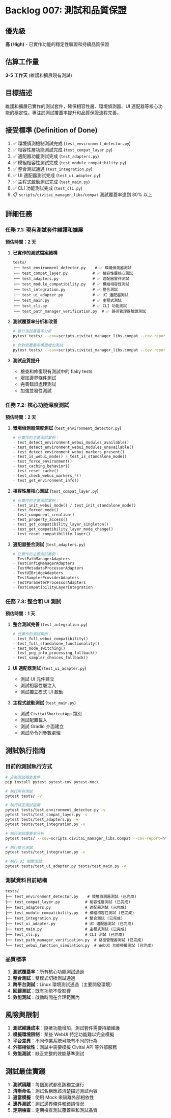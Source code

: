 # Backlog 007: 測試和品質保證

## 優先級
**高 (High)** - 已實作功能的穩定性驗證和持續品質保證

## 估算工作量
**3-5 工作天** (維護和擴展現有測試)

## 目標描述
維護和擴展已實作的測試套件，確保相容性層、環境偵測器、UI 適配器等核心功能的穩定性。專注於測試覆蓋率提升和品質保證流程完善。

## 接受標準 (Definition of Done)
1. ✅ 環境偵測機制測試完成 (`test_environment_detector.py`)
2. ✅ 相容性層功能測試完成 (`test_compat_layer.py`)
3. ✅ 適配器功能測試完成 (`test_adapters.py`)
4. ✅ 模組相容性測試完成 (`test_module_compatibility.py`)
5. ✅ 整合測試通過 (`test_integration.py`)
6. ✅ UI 適配器測試完成 (`test_ui_adapter.py`)
7. ✅ 主程式啟動測試完成 (`test_main.py`)
8. ✅ CLI 功能測試完成 (`test_cli.py`)
9. 📋 `scripts/civitai_manager_libs/compat` 測試覆蓋率達到 80% 以上

## 詳細任務

### 任務 7.1: 現有測試套件維護和擴展
**預估時間：2 天**

1. **已實作的測試檔案結構**
   ```
   tests/
   ├── test_environment_detector.py    # ✅ 環境偵測器測試
   ├── test_compat_layer.py           # ✅ 相容性層核心測試
   ├── test_adapters.py               # ✅ 適配器實作測試
   ├── test_module_compatibility.py   # ✅ 模組相容性測試
   ├── test_integration.py            # ✅ 整合測試
   ├── test_ui_adapter.py             # ✅ UI 適配器測試
   ├── test_main.py                   # ✅ 主程式測試
   ├── test_cli.py                    # ✅ CLI 功能測試
   └── test_path_manager_verification.py  # ✅ 路徑管理器驗證測試
   ```

2. **測試覆蓋率分析和改善**
   ```bash
   # 執行測試覆蓋率分析
   pytest tests/ --cov=scripts.civitai_manager_libs.compat --cov-report=html --cov-report=term
   
   # 針對低覆蓋率模組增加測試
   pytest tests/ --cov=scripts.civitai_manager_libs.compat --cov-report=term --cov-fail-under=80
   ```

3. **測試品質提升**
   - 檢查和修復現有測試中的 flaky tests
   - 增加邊界條件測試
   - 完善錯誤處理測試
   - 加強並發性測試

### 任務 7.2: 核心功能深度測試
**預估時間：2 天**

1. **環境偵測器深度測試** (`test_environment_detector.py`)
   ```python
   # 已實作的主要測試案例：
   - test_detect_environment_webui_modules_available()
   - test_detect_environment_webui_modules_unavailable()
   - test_detect_environment_webui_markers_present()
   - test_is_webui_mode() / test_is_standalone_mode()
   - test_force_environment()
   - test_caching_behavior()
   - test_reset_cache()
   - test_check_webui_markers_*()
   - test_get_environment_info()
   ```

2. **相容性層核心測試** (`test_compat_layer.py`)
   ```python
   # 已實作的主要測試案例：
   - test_init_webui_mode() / test_init_standalone_mode()
   - test_forced_mode()
   - test_component_creation()
   - test_property_access()
   - test_get_compatibility_layer_singleton()
   - test_get_compatibility_layer_mode_change()
   - test_reset_compatibility_layer()
   ```

3. **適配器整合測試** (`test_adapters.py`)
   ```python
   # 已實作的主要測試案例：
   - TestPathManagerAdapters
   - TestConfigManagerAdapters  
   - TestMetadataProcessorAdapters
   - TestUIBridgeAdapters
   - TestSamplerProviderAdapters
   - TestParameterProcessorAdapters
   - TestCompatibilityLayerIntegration
   ```

### 任務 7.3: 整合和 UI 測試
**預估時間：1 天**

1. **整合測試完善** (`test_integration.py`)
   ```python
   # 已實作的測試案例：
   - test_full_webui_compatibility()
   - test_full_standalone_functionality()
   - test_mode_switching()
   - test_png_info_processing_fallback()
   - test_sampler_choices_fallback()
   ```

2. **UI 適配器測試** (`test_ui_adapter.py`)
   - 測試 UI 元件建立
   - 測試相容性層注入
   - 測試獨立模式 UI 啟動

3. **主程式啟動測試** (`test_main.py`)
   - 測試 `CivitaiShortcutApp` 類別
   - 測試配置載入
   - 測試 Gradio 介面建立
   - 測試命令列參數處理

## 測試執行指南

### 目前的測試執行方式
```bash
# 安裝測試相依套件
pip install pytest pytest-cov pytest-mock

# 執行所有測試
pytest tests/ -v

# 執行特定測試檔案
pytest tests/test_environment_detector.py -v
pytest tests/test_compat_layer.py -v
pytest tests/test_adapters.py -v
pytest tests/test_integration.py -v

# 執行測試覆蓋率分析
pytest tests/ --cov=scripts.civitai_manager_libs.compat --cov-report=html --cov-report=term

# 執行整合測試
pytest tests/test_integration.py -v

# 執行 UI 相關測試
pytest tests/test_ui_adapter.py tests/test_main.py -v
```

### 測試資料目前結構
```
tests/
├── test_environment_detector.py    # 環境偵測器測試 (已完成)
├── test_compat_layer.py           # 相容性層測試 (已完成)
├── test_adapters.py               # 適配器測試 (已完成)
├── test_module_compatibility.py   # 模組相容性測試 (已完成)
├── test_integration.py            # 整合測試 (已完成)
├── test_ui_adapter.py             # UI 適配器測試 (已完成)
├── test_main.py                   # 主程式測試 (已完成)
├── test_cli.py                    # CLI 測試 (已完成)
├── test_path_manager_verification.py  # 路徑管理器測試 (已完成)
└── test_webui_function_simulation.py  # WebUI 功能模擬測試 (已完成)
```

### 品質標準
1. **測試覆蓋率**：所有核心功能測試通過
2. **整合測試**：雙模式切換測試通過
3. **跨平台測試**：Linux 環境測試通過（主要開發環境）
4. **回歸測試**：既有功能不受影響
5. **效能測試**：啟動時間在合理範圍內

## 風險與限制
1. **測試維護成本**：隨著功能增加，測試套件需要持續維護
2. **模擬環境限制**：某些 WebUI 特定功能難以完全模擬
3. **平台差異**：不同作業系統可能有不同的行為
4. **外部相依性**：測試中需要模擬 Civitai API 等外部服務
5. **效能測試**：缺乏完整的效能基準測試

## 測試最佳實踐
1. **測試隔離**：每個測試都應該獨立運行
2. **清晰命名**：測試名稱應該清楚描述測試內容
3. **適當模擬**：使用 Mock 來隔離外部相依性
4. **邊界測試**：測試邊界條件和錯誤情況
5. **定期檢查**：定期檢查測試覆蓋率和測試品質

